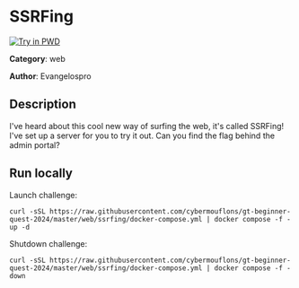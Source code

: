 # SSRFing

[![Try in PWD](https://raw.githubusercontent.com/play-with-docker/stacks/master/assets/images/button.png)](https://labs.play-with-docker.com/?stack=https://raw.githubusercontent.com/cybermouflons/gt-beginner-quest-2024/master/web/ssrfing/docker-compose.yml)


**Category**: web

**Author**: Evangelospro

## Description

I've heard about this cool new way of surfing the web, it's called SSRFing! I've set up a server for you to try it out. Can you find the flag behind the admin portal?



## Run locally

Launch challenge:
```
curl -sSL https://raw.githubusercontent.com/cybermouflons/gt-beginner-quest-2024/master/web/ssrfing/docker-compose.yml | docker compose -f - up -d
```

Shutdown challenge:
```
curl -sSL https://raw.githubusercontent.com/cybermouflons/gt-beginner-quest-2024/master/web/ssrfing/docker-compose.yml | docker compose -f - down
```
